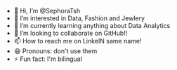 - 👋 Hi, I’m @SephoraTsh
- 👀 I’m interested in Data, Fashion and Jewlery
- 🌱 I’m currently learning anything about Data Analytics
- 💞️ I’m looking to collaborate on GitHub!!
- 📫 How to reach me on LinkeIN same name!
- 😄 Pronouns: don't use them
- ⚡ Fun fact: I'm bilingual

<!---
SephoraTsh/SephoraTsh is a ✨ special ✨ repository because its `README.md` (this file) appears on your GitHub profile.
You can click the Preview link to take a look at your changes.
--->
